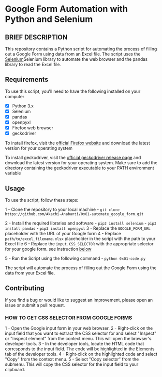 # Google Form Automation with Python and Selenium

## BRIEF DESCRIPTION

This repository contains a Python script for automating the process of filling out a Google Form using data from an Excel file. The script uses the [Selenium](https://www.selenium.dev/)Selenium library to automate the web browser and the pandas library to read the Excel file.

## Requirements

To use this script, you'll need to have the following installed on your computer

- [x] Python 3.x
- [x] Selenium
- [x] pandas
- [x] openpyxl
- [x] Firefox web browser
- [x] geckodriver

To install firefox, visit the [official Firefox website](https://www.mozilla.org/en-US/firefox/new/) and download the latest version for your operating system

To install geckodriver, visit the [official geckodriver release page](https://github.com/mozilla/geckodriver/releases) and download the latest version for your operating system. Make sure to add the directory containing the geckodriver executable to your PATH environment variable

## Usage

To use the script, follow these steps:

1 - Clone the repository to your local machine - `git clone https://github.com/Akachi-Anabanti/0x01-automate_google_form.git`

2 - Install the required libraries and software - `pip3 install selenium` - `pip3 install pandas` - `pip3 install openpyxl`
3 - Replace the `GOOGLE_FORM_URL` placeholder with the URL of your Google form
4 - Replace `path/to/excel_filename.xlsx` placeholder in the script with the path to your Excel file
6 - Replace the `input.CSS_SELECTOR` with the appropriate selector for your google form. see instruction [below](#how-to-get-css-selector-from-google-forms)

5 - Run the Script using the following command - `python 0x01-code.py`

The script will automate the process of filling out the Google Form using the data from your Excel file.

## Contributing

If you find a bug or would like to suggest an improvement, please open an issue or submit a pull request.

### HOW TO GET CSS SELECTOR FROM GOOGLE FORMS

1 - Open the Google input form in your web browser.
2 - Right-click on the input field that you want to extract the CSS selector for and select "Inspect" or "Inspect element" from the context menu. This will open the browser's developer tools.
3 - In the developer tools, locate the HTML code that corresponds to the input field. The code will be highlighted in the Elements tab of the developer tools.
4 - Right-click on the highlighted code and select "Copy" from the context menu.
5 - Select "Copy selector" from the submenu. This will copy the CSS selector for the input field to your clipboard.
